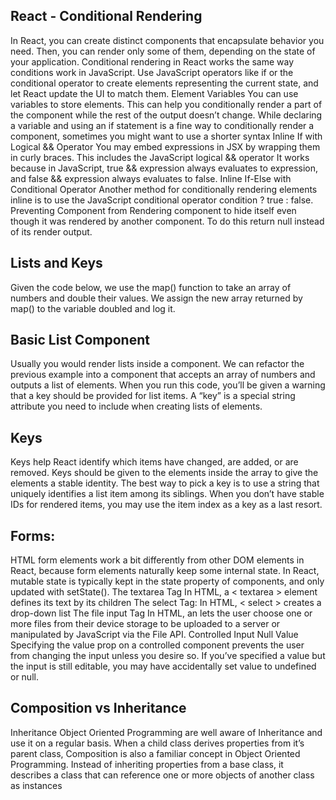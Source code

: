 ## React - Conditional Rendering
In React, you can create distinct components that encapsulate behavior you need. Then, you can render only some of them, depending on the state of your application.
Conditional rendering in React works the same way conditions work in JavaScript. Use JavaScript operators like if or the conditional operator to create elements representing the current state, and let React update the UI to match them.
Element Variables
You can use variables to store elements. This can help you conditionally render a part of the component while the rest of the output doesn’t change.
While declaring a variable and using an if statement is a fine way to conditionally render a component, sometimes you might want to use a shorter syntax
Inline If with Logical && Operator
You may embed expressions in JSX by wrapping them in curly braces. This includes the JavaScript logical && operator
It works because in JavaScript, true && expression always evaluates to expression, and false && expression always evaluates to false.
Inline If-Else with Conditional Operator
Another method for conditionally rendering elements inline is to use the JavaScript conditional operator condition ? true : false.
Preventing Component from Rendering
component to hide itself even though it was rendered by another component. To do this return null instead of its render output.

## Lists and Keys
Given the code below, we use the map() function to take an array of numbers and double their values.
We assign the new array returned by map() to the variable doubled and log it.

## Basic List Component
Usually you would render lists inside a component.
We can refactor the previous example into a component that accepts an array of numbers and outputs a list of elements.
When you run this code, you’ll be given a warning that a key should be provided for list items.
A “key” is a special string attribute you need to include when creating lists of elements.

## Keys
Keys help React identify which items have changed, are added, or are removed.
Keys should be given to the elements inside the array to give the elements a stable identity.
The best way to pick a key is to use a string that uniquely identifies a list item among its siblings.
When you don’t have stable IDs for rendered items, you may use the item index as a key as a last resort.

## Forms:
HTML form elements work a bit differently from other DOM elements in React, because form elements naturally keep some internal state.
In React, mutable state is typically kept in the state property of components, and only updated with setState().
The textarea Tag
In HTML, a < textarea > element defines its text by its children
The select Tag:
In HTML, < select > creates a drop-down list
The file input Tag
In HTML, an  lets the user choose one or more files from their device storage to be uploaded to a server or manipulated by JavaScript via the File API.
Controlled Input Null Value
Specifying the value prop on a controlled component prevents the user from changing the input unless you desire so. If you’ve specified a value but the input is still editable, you may have accidentally set value to undefined or null.

## Composition vs Inheritance
Inheritance
Object Oriented Programming are well aware of Inheritance and use it on a regular basis. When a child class derives properties from it’s parent class,
Composition
is also a familiar concept in Object Oriented Programming. Instead of inheriting properties from a base class, it describes a class that can reference one or more objects of another class as instances

